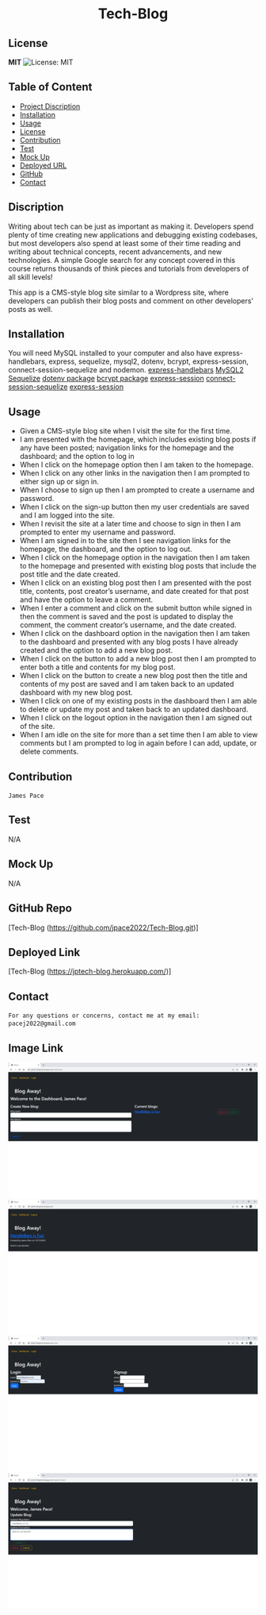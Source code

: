 <h1 align="center"> Tech-Blog </h1>  

## License

**MIT** ![License: MIT](https://img.shields.io/badge/License-MIT-yellow.svg)

## Table of Content
- [Project Discription](#discription)
- [Installation](#installation)
- [Usage](#usage)
- [License](#license)
- [Contribution](#contribution)
- [Test](#test)
- [Mock Up](#mockup)
- [Deployed URL](#deployedurl)
- [GitHub](#github)
- [Contact](#contact)

## Discription

Writing about tech can be just as important as making it. Developers spend plenty of time creating new applications and debugging existing codebases, but most developers also spend at least some of their time reading and writing about technical concepts, recent advancements, and new technologies. A simple Google search for any concept covered in this course returns thousands of think pieces and tutorials from developers of all skill levels!

This app is a CMS-style blog site similar to a Wordpress site, where developers can publish their blog posts and comment on other developers’ posts as well. 

## Installation
You will need MySQL installed to your computer and also have express-handlebars, express, sequelize, mysql2, dotenv, bcrypt, express-session, connect-session-sequelize and nodemon.
[express-handlebars](https://www.npmjs.com/package/express-handlebars)
[MySQL2](https://www.npmjs.com/package/mysql2)
[Sequelize](https://www.npmjs.com/package/sequelize)
[dotenv package](https://www.npmjs.com/package/dotenv)
[bcrypt package](https://www.npmjs.com/package/bcrypt)
[express-session](https://www.npmjs.com/package/express-session)
[connect-session-sequelize](https://www.npmjs.com/package/connect-session-sequelize)
[express-session](https://www.npmjs.com/package/express-session) 
    

## Usage
- Given a CMS-style blog site when I visit the site for the first time.
- I am presented with the homepage, which includes existing blog posts if any have been posted; navigation links for the homepage and the dashboard; and the option to log in
- When I click on the homepage option then I am taken to the homepage.
- When I click on any other links in the navigation then I am prompted to either sign up or sign in.
- When I choose to sign up then I am prompted to create a username and password.
- When I click on the sign-up button then my user credentials are saved and I am logged into the site.
- When I revisit the site at a later time and choose to sign in then I am prompted to enter my username and password.
- When I am signed in to the site then I see navigation links for the homepage, the dashboard, and the option to log out.
- When I click on the homepage option in the navigation then I am taken to the homepage and presented with existing blog posts that include the post title and the date created.
- When I click on an existing blog post then I am presented with the post title, contents, post creator’s username, and date created for that post and have the option to leave a comment.
- When I enter a comment and click on the submit button while signed in then the comment is saved and the post is updated to display the comment, the comment creator’s username, and the date created.
- When I click on the dashboard option in the navigation then I am taken to the dashboard and presented with any blog posts I have already created and the option to add a new blog post.
- When I click on the button to add a new blog post then I am prompted to enter both a title and contents for my blog post.
- When I click on the button to create a new blog post then the title and contents of my post are saved and I am taken back to an updated dashboard with my new blog post.
- When I click on one of my existing posts in the dashboard then I am able to delete or update my post and taken back to an updated dashboard.
- When I click on the logout option in the navigation then I am signed out of the site.
- When I am idle on the site for more than a set time then I am able to view comments but I am prompted to log in again before I can add, update, or delete comments.

## Contribution
    James Pace

## Test
   N/A
## Mock Up
   N/A

## GitHub Repo
   [Tech-Blog (https://github.com/jpace2022/Tech-Blog.git)] 

## Deployed Link
   [Tech-Blog (https://jptech-blog.herokuapp.com/)] 

## Contact
    For any questions or concerns, contact me at my email: pacej2022@gmail.com

## Image Link
![Tech-Blog](https://github.com/jpace2022/Tech-Blog/blob/main/Assets/Dashboard.png?raw=true)
![Tech-Blog](https://github.com/jpace2022/Tech-Blog/blob/main/Assets/Homepage.png?raw=true)
![Tech-Blog](https://github.com/jpace2022/Tech-Blog/blob/main/Assets/Login%20signup%20page.png?raw=true)
![Tech-Blog](https://github.com/jpace2022/Tech-Blog/blob/main/Assets/Update.png?raw=true)
